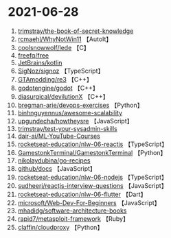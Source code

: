 # 2021-06-28

1. [trimstray/the-book-of-secret-knowledge](https://github.com/trimstray/the-book-of-secret-knowledge) 
2. [rcmaehl/WhyNotWin11](https://github.com/rcmaehl/WhyNotWin11) 【AutoIt】
3. [coolsnowwolf/lede](https://github.com/coolsnowwolf/lede) 【C】
4. [freefq/free](https://github.com/freefq/free) 
5. [JetBrains/kotlin](https://github.com/JetBrains/kotlin) 
6. [SigNoz/signoz](https://github.com/SigNoz/signoz) 【TypeScript】
7. [GTAmodding/re3](https://github.com/GTAmodding/re3) 【C++】
8. [godotengine/godot](https://github.com/godotengine/godot) 【C++】
9. [diasurgical/devilutionX](https://github.com/diasurgical/devilutionX) 【C++】
10. [bregman-arie/devops-exercises](https://github.com/bregman-arie/devops-exercises) 【Python】
11. [binhnguyennus/awesome-scalability](https://github.com/binhnguyennus/awesome-scalability) 
12. [upgundecha/howtheysre](https://github.com/upgundecha/howtheysre) 【JavaScript】
13. [trimstray/test-your-sysadmin-skills](https://github.com/trimstray/test-your-sysadmin-skills) 
14. [dair-ai/ML-YouTube-Courses](https://github.com/dair-ai/ML-YouTube-Courses) 
15. [rocketseat-education/nlw-06-reactjs](https://github.com/rocketseat-education/nlw-06-reactjs) 【TypeScript】
16. [GamestonkTerminal/GamestonkTerminal](https://github.com/GamestonkTerminal/GamestonkTerminal) 【Python】
17. [nikolaydubina/go-recipes](https://github.com/nikolaydubina/go-recipes) 
18. [github/docs](https://github.com/github/docs) 【JavaScript】
19. [rocketseat-education/nlw-06-nodejs](https://github.com/rocketseat-education/nlw-06-nodejs) 【TypeScript】
20. [sudheerj/reactjs-interview-questions](https://github.com/sudheerj/reactjs-interview-questions) 【JavaScript】
21. [rocketseat-education/nlw-06-flutter](https://github.com/rocketseat-education/nlw-06-flutter) 【Dart】
22. [microsoft/Web-Dev-For-Beginners](https://github.com/microsoft/Web-Dev-For-Beginners) 【JavaScript】
23. [mhadidg/software-architecture-books](https://github.com/mhadidg/software-architecture-books) 
24. [rapid7/metasploit-framework](https://github.com/rapid7/metasploit-framework) 【Ruby】
25. [claffin/cloudproxy](https://github.com/claffin/cloudproxy) 【Python】

